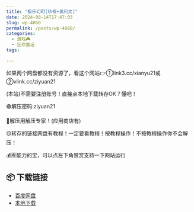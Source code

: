 ```yaml
---
title: "极乐幻町[玖夜+奥利文]"
date: 2024-08-14T17:47:03
slug: wp-4860
permalink: /posts/wp-4860/
categories:
  - 游戏🎮
  - 狂欢蜜话
tags:

---
```


如果两个网盘都没有资源了，看这个网站👉①link3.cc/xianyu21或②vlink.cc/ziyuan21

(本站)不需要注册账号！直接点本地下载转存OK？懂吧！

🟢解压密码:ziyuan21

🔵解压用解压专家！(应用商店有)

🟡转存的链接网盘有教程！一定要看教程！按教程操作！不按教程操作你不会解压！

💰🈶能力的宝，可以点左下角赞赏支持一下网站运行

## 📦 下载链接
- [百度网盘](https://blziyuan21.com/pay-download/4860?key=ddf6b0b384&down_id=0)
- [本地下载](https://blziyuan21.com/pay-download/4860?key=ddf6b0b384&down_id=1)

